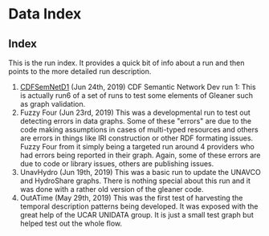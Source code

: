 # Data Index

## Index

This is the run index.  It provides a quick bit of info about a run and then points to the more detailed run description. 

1. [CDFSemNetD1](runs/CDFSemNetD1.md)  (Jun 24th, 2019)
   CDF Semantic Network Dev run 1:  This is actually run6 of a set of runs to test some elements of Gleaner such as graph validation.
2. Fuzzy Four   (Jun 23rd, 2019)
   This was a developmental run to test out detecting errors in data graphs.  Some of these "errors"  are due to the code making assumptions in cases of multi-typed resources and others are errors in things like IRI construction or other RDF formating issues.    Fuzzy Four from it simply being a targeted run around 4 providers who had errors being reported in their graph.  Again, some of these errors are due to code or library issues, others are publishing issues.  
3. UnavHydro   (Jun 19th, 2019)
   This was a basic run to update the UNAVCO and HydroShare graphs.  There is nothing special about this run and it was done with a rather old version of the gleaner code.  
4. OutATime (May 29th, 2019)
   This was the first test of harvesting the temporal description patterns being developed.  It was exposed with the great help of the UCAR UNIDATA group.   It is just a small test graph but helped test out the whole flow.  